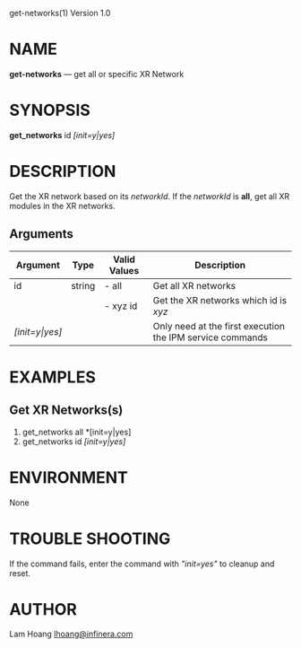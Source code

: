 get-networks(1) Version 1.0 

NAME
====

**get-networks** — get all or specific XR Network

SYNOPSIS
========

**get_networks** id *[init=y|yes]*


DESCRIPTION
===========

Get the XR network based on its *networkId*. If the *networkId* is **all**, get all XR modules in the XR networks.


Arguments
-------

| Argument         |  Type     | Valid Values      | Description                   |
|------------------|-----------|-------------------|-------------------------------|
| id         |  string   | - all             | Get all XR networks               |
|                  |           | - xyz id          | Get the XR networks which id is *xyz*               |
| *[init=y\|yes]*    |           |                   | Only need at the first execution the IPM service commands      |

EXAMPLES
===========

Get XR Networks(s)
------

1. get_networks all *[init=y|yes]
2. get_networks id *[init=y|yes]*

ENVIRONMENT
===========

None

TROUBLE SHOOTING
====

If the command fails, enter the command with *"init=yes"* to cleanup and reset.

AUTHOR
======

Lam Hoang <lhoang@infinera.com>